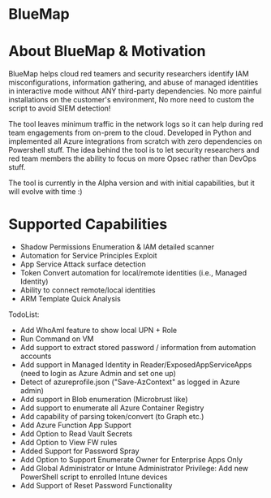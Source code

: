 # BlueMap

# About BlueMap & Motivation

BlueMap helps cloud red teamers and security researchers identify IAM misconfigurations, information gathering, and abuse of managed identities in interactive mode without ANY third-party dependencies. No more painful installations on the customer's environment, No more need to custom the script to avoid SIEM detection!

The tool leaves minimum traffic in the network logs so it can help during red team engagements from on-prem to the cloud. Developed in Python and implemented all Azure integrations from scratch with zero dependencies on Powershell stuff. The idea behind the tool is to let security researchers and red team members the ability to focus on more Opsec rather than DevOps stuff.

The tool is currently in the Alpha version and with initial capabilities, but it will evolve with time :)

# Supported Capabilities

- Shadow Permissions Enumeration & IAM detailed scanner
- Automation for Service Principles Exploit
- App Service Attack surface detection
- Token Convert automation for local/remote identities (i.e., Managed Identity)
- Ability to connect remote/local identities
- ARM Template Quick Analysis

TodoList:

- Add WhoAmI feature to show local UPN + Role
- Run Command on VM
- Add support to extract stored password / information from automation accounts
- Add support in Managed Identity in Reader/ExposedAppServiceApps (need to login as Azure Admin and set one up)
- Detect of azureprofile.json ("Save-AzContext" as logged in Azure admin)
- Add support in Blob enumeration (Microbrust like)
- Add support to enumerate all Azure Container Registry
- Add capability of parsing token/convert (to Graph etc.)
- Add Azure Function App Support
- Add Option to Read Vault Secrets
- Add Option to View FW rules
- Added Support for Password Spray
- Add Option to Support Enumerate Owner for Enterprise Apps Only
- Add Global Administrator or Intune Administrator Privilege: Add new PowerShell script to enrolled Intune devices
- Add Support of Reset Password Functionality
